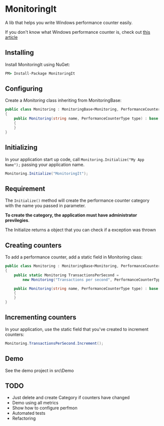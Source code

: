 MonitoringIt
================================

A lib that helps you write Windows performance counter easily.

If you don't know what Windows performance counter is, check out [this article](http://www.codeproject.com/Articles/8590/An-Introduction-To-Performance-Counters)

Installing
---------------

Install MonitoringIt using NuGet:

```bat
PM> Install-Package MonitoringIt
```

Configuring
---------------

Create a *Monitoring* class inheriting from MonitoringBase:

```csharp
public class Monitoring : MonitoringBase<Monitoring, PerformanceCounterType>
{
    public Monitoring(string name, PerformanceCounterType type) : base(name, type)
    {
    }
}
```

Initializing
---------------

In your application start up code, call <code>Monitoring.Initialize("My App Name");</code> passing your application name.

```csharp
Monitoring.Initialize("MonitoringIt");
```

Requirement
---------------

The <code>Initialize()</code> method will create the performance counter category with the name you passed in parameter.

**To create the category, the application must have administrator previlegies**.

The Initialize returns a object that you can check if a exception was thrown

Creating counters
---------------

To add a performance counter, add a static field in Monitoring class:

```csharp
public class Monitoring : MonitoringBase<Monitoring, PerformanceCounterType>
{
    public static Monitoring TransactionsPerSecond =
        new Monitoring("Transactions per second", PerformanceCounterType.RateOfCountsPerSecond32);

    public Monitoring(string name, PerformanceCounterType type) : base(name, type)
    {
    }
}
```

Incrementing counters
---------------

In your application, use the static field that you've created to increment counters:

```csharp
Monitoring.TransactionsPerSecond.Increment();
```

Demo
---------------

See the demo project in src\Demo

TODO
--------------------------------

* Just delete and create Category if counters have changed
* Demo using all metrics
* Show how to configure perfmon
* Automated tests
* Refactoring
